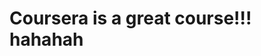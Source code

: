 <!doctype html>
<html>
  <head>
  <title>Hello Coursera!</title>
  </head>
  <body>
  <h1>Coursera is a great course!!! hahahah</h1>
  </body>
</html>
